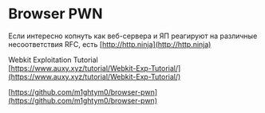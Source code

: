 # Browser PWN

Если интересно копнуть как веб-сервера и ЯП реагируют на различные несоответствия RFC, есть [http://http.ninja](http://http.ninja)

Webkit Exploitation Tutorial\
[https://www.auxy.xyz/tutorial/Webkit-Exp-Tutorial/](https://www.auxy.xyz/tutorial/Webkit-Exp-Tutorial/)

[https://github.com/m1ghtym0/browser-pwn](https://github.com/m1ghtym0/browser-pwn)

